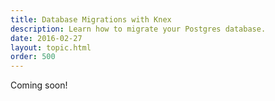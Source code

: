 ```yaml
---
title: Database Migrations with Knex
description: Learn how to migrate your Postgres database.
date: 2016-02-27
layout: topic.html
order: 500
---
```


Coming soon!